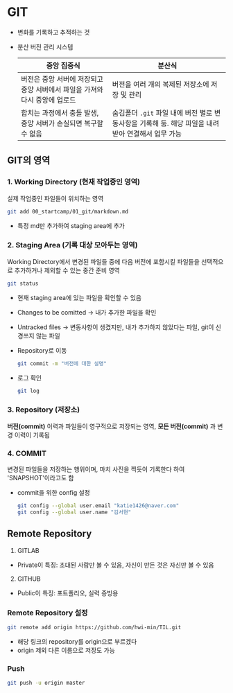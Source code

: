 # GIT
- 변화를 기록하고 추적하는 것
- 분산 버전 관리 시스템

    |중앙 집중식 | 분산식|
    |---|---|
    |버전은 중앙 서버에 저장되고 중앙 서버에서 파일을 가져와 다시 중앙에 업로드|버전을 여러 개의 복제된 저장소에 저장 및 관리|
    |합치는 과정에서 충돌 발생, 중앙 서버가 손실되면 복구할 수 없음| 숨김폴더 `.git` 파일 내에 버전 별로 변동사항을 기록해 둠. 해당 파일을 내려받아 연결해서 업무 가능|

## GIT의 영역
### 1. Working Directory (현재 작업중인 영역)
실제 작업중인 파일들이 위치하는 영역
```bash
git add 00_startcamp/01_git/markdown.md
```
- 특정 md만 추가하여 staging area에 추가

### 2. Staging Area (기록 대상 모아두는 영역)
Working Directory에서 변경된 파일들 중에 다음 버전에 포함시킬 파일들을 선택적으로 추가하거나 제외할 수 있는 중간 준비 영역
```bash
git status
```
- 현재 staging area에 있는 파일을 확인할 수 있음
- Changes to be comitted -> 내가 추가한 파일을 확인
- Untracked files -> 변동사항이 생겼지만, 내가 추가하지 않았다는 파일, git이 신경쓰지 않는 파일

- Repository로 이동
    ```bash
    git commit -m "버전에 대한 설명"
    ```
- 로그 확인
    ```bash
    git log
    ```


### 3. Repository (저장소)
**버전(commit)** 이력과 파일들이 영구적으로 저장되는 영역, **모든 버전(commit)** 과 변경 이력이 기록됨


### 4. COMMIT
변경된 파일들을 저장하는 행위이며, 마치 사진을 찍듯이 기록한다 하여 'SNAPSHOT'이라고도 함
- commit을 위한 config 설정
    ```bash
    git config --global user.email "katie1426@naver.com"
    git config --global user.name "김서현"
    ```

## Remote Repository
1. GITLAB
- Private이 특징: 초대된 사람만 볼 수 있음, 자신이 만든 것은 자신만 볼 수 있음
2. GITHUB
- Public이 특징: 포트폴리오, 실력 증빙용  

### Remote Repository 설정
``` bash
git remote add origin https://github.com/hwi-min/TIL.git
```
- 해당 링크의 repository를 origin으로 부르겠다
- origin 제외 다른 이름으로 저장도 가능

### Push
``` bash
git push -u origin master
```